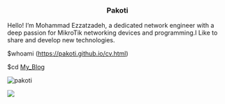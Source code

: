 <h3 align="center">Pakoti</h3>
Hello! I’m Mohammad Ezzatzadeh, a dedicated network engineer with a deep passion for MikroTik networking devices and programming.I Like to share and develop new technologies.


$whoami (https://pakoti.github.io/cv.html)


$cd [My_Blog](https://pakoti.github.io/)



<p><img align="center" src="https://github-readme-stats.vercel.app/api/top-langs?username=pakoti&show_icons=true&locale=en&layout=compact" alt="pakoti" /></p>

<p><img align="center" src="https://github-readme-stats-git-masterrstaa-rickstaa.vercel.app/api?username=pakoti" /></p>
